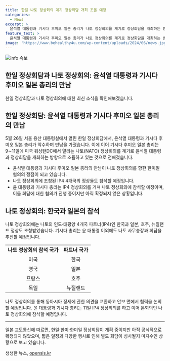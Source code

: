 ```yaml
---
title: 한일 나토 정상회의 계기 정상회담 개최 조율 예정
categories:
  - News
excerpt: >
  윤석열 대통령과 기시다 후미오 일본 총리가 나토 정상회의를 계기로 정상회담을 개최하는 방향으로 조율 중이라는 소식이 전해졌다. 나토 정상회의에는 한국, 일본, 호주, 뉴질랜드 등 4개국 파트너가 초청됐으며, 윤 대통령과 기시다 총리는 IP4 정상회의를 거쳐 나토 정상회의에 참석할 예정이다. 이 회담을 통해 동아시아 안보 문제 등에 대해 논의할 것으로 예상되지만, 한미·한일·한미일 정상회담이 공식적으로 확정된 것은 아직 아니다.
feature_text: >
  윤석열 대통령과 기시다 후미오 일본 총리가 나토 정상회의를 계기로 정상회담을 개최하는 방향으로 조율 중이라는 소식이 전해졌다. 나토 정상회의에는 한국, 일본, 호주, 뉴질랜드 등 4개국 파트너가 초청됐으며, 윤 대통령과 기시다 총리는 IP4 정상회의를 거쳐 나토 정상회의에 참석할 예정이다. 이 회담을 통해 동아시아 안보 문제 등에 대해 논의할 것으로 예상되지만, 한미·한일·한미일 정상회담이 공식적으로 확정된 것은 아직 아니다.
image: 'https://www.behealthy4u.com/wp-content/uploads/2024/06/news.jpg'
---
```


<p><img src="https://www.behealthy4u.com/wp-content/uploads/2024/06/news.jpg" alt="info 속보" /></p>

<h2>한일 정상회담과 나토 정상회의: 윤석열 대통령과 기시다 후미오 일본 총리의 만남</h2>

<p data-ke-size="size16">한일 정상회담과 나토 정상회의에 대한 최신 소식을 확인해보겠습니다.</p>

<h2 data-ke-size="size26">한일 정상회담: 윤석열 대통령과 기시다 후미오 일본 총리의 만남</h2>

<p data-ke-size="size16">5월 26일 서울 용산 대통령실에서 열린 한일 정상회담에서, 윤석열 대통령과 기시다 후미오 일본 총리가 악수하며 만남을 가졌습니다. 이에 이어 기시다 후미오 일본 총리는 9∼11일에 미국 워싱턴DC에서 열리는 나토(NATO) 정상회의를 계기로 윤석열 대통령과 정상회담을 개최하는 방향으로 조율하고 있는 것으로 전해졌습니다.</p>

<ul>
  <li>윤석열 대통령과 기시다 후미오 일본 총리의 만남이 나토 정상회의를 향한 한미일 협의의 쟁점이 되고 있습니다.</li>
  <li>나토 정상회의에 초청된 IP4 4개국의 정상들도 참석할 예정입니다.</li>
  <li>윤 대통령과 기시다 총리는 IP4 정상회의를 거쳐 나토 정상회의에 참석할 예정이며, 이들 회담에 대한 협의가 진행 중이지만 아직 확정되지 않은 상황입니다.</li>
</ul>

<h2 data-ke-size="size26">나토 정상회의: 한국과 일본의 참석</h2>

<p data-ke-size="size16">나토 정상회의에는 나토의 인도·태평양 4개국 파트너(IP4)인 한국과 일본, 호주, 뉴질랜드 정상도 초청받았습니다. 기시다 총리는 윤 대통령 이외에도 나토 사무총장과 회담을 추진할 예정입니다.</p>

<table>
  <tr>
    <td style="text-align: center; height: 17px;"><b>나토 정상회의 참석 국가</b></td>
    <td style="text-align: center; height: 17px;"><b>파트너 국가</b></td>
  </tr>
  <tr>
    <td style="text-align: center; height: 17px;">미국</td>
    <td style="text-align: center; height: 17px;">한국</td>
  </tr>
  <tr>
    <td style="text-align: center; height: 17px;">영국</td>
    <td style="text-align: center; height: 17px;">일본</td>
  </tr>
  <tr>
    <td style="text-align: center; height: 17px;">프랑스</td>
    <td style="text-align: center; height: 17px;">호주</td>
  </tr>
  <tr>
    <td style="text-align: center; height: 17px;">독일</td>
    <td style="text-align: center; height: 17px;">뉴질랜드</td>
  </tr>
</table>

<p data-ke-size="size16">나토 정상회의를 통해 동아시아 정세에 관한 의견을 교환하고 안보 면에서 협력을 논의할 예정입니다. 윤 대통령과 기시다 총리는 11일 IP4 정상회의를 하고 이어 본회의인 나토 정상회의에 참석할 예정입니다.</p>

<hr>

<p>일본 교도통신에 따르면, 한일·한미·한미일 정상회담이 계획 중이지만 아직 공식적으로 확정되지 않았으며, 짧은 일정과 다양한 행사로 인해 별도 회담이 성사될지 미지수인 상황으로 보고 있습니다.</p>

<p data-ke-size="size16"></p>
생생한 뉴스, <a href="https://opensis.kr" rel="dofollow">opensis.kr</a>



